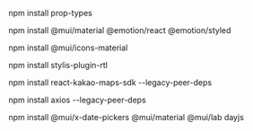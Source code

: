 npm install prop-types

npm install @mui/material @emotion/react @emotion/styled

npm install @mui/icons-material

npm install stylis-plugin-rtl

npm install react-kakao-maps-sdk --legacy-peer-deps

npm install axios --legacy-peer-deps

npm install @mui/x-date-pickers @mui/material @mui/lab dayjs
